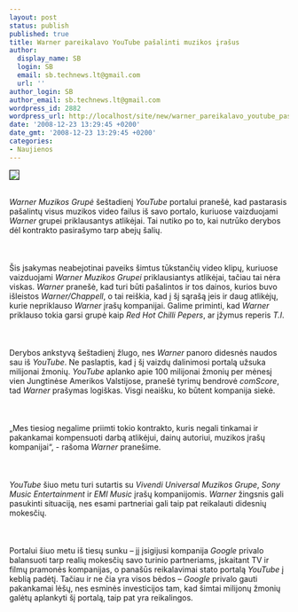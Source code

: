 ```yaml
---
layout: post
status: publish
published: true
title: Warner pareikalavo YouTube pašalinti muzikos įrašus
author:
  display_name: SB
  login: SB
  email: sb.technews.lt@gmail.com
  url: ''
author_login: SB
author_email: sb.technews.lt@gmail.com
wordpress_id: 2882
wordpress_url: http://localhost/site/new/warner_pareikalavo_youtube_pasalinti_muzikos_irasus/
date: '2008-12-23 13:29:45 +0200'
date_gmt: '2008-12-23 13:29:45 +0200'
categories:
- Naujienos
---
```

<div class="imgright"><img src="http://www.reuters.com/resources/r/?m=02&amp;d=20081221&amp;t=2&amp;i=7291646&amp;w=192&amp;r=2008-12-21T225354Z_01_BTRE4BK1RL400_RTROPTP_0_USA" border="1"></div>
<p><br><i>Warner Muzikos Grupė</i> šeštadienį <i>YouTube</i> portalui pranešė, kad pastarasis pašalintų visus muzikos video failus iš savo portalo, kuriuose vaizduojami <i>Warner</i> grupei priklausantys atlikėjai. Tai nutiko po to, kai nutrūko derybos dėl kontrakto pasirašymo tarp abejų šalių.<br />
<br><br />
<br>Šis įsakymas neabejotinai paveiks šimtus tūkstančių video klipų, kuriuose vaizduojami <i>Warner Muzikos Grupei</i> priklausiantys atlikėjai, tačiau tai nėra viskas. <i>Warner</i> pranešė, kad turi būti pašalintos ir tos dainos, kurios buvo išleistos <i>Warner/Chappell</i>, o tai reiškia, kad į šį sąrašą įeis ir daug atlikėjų, kurie nepriklauso <i>Warner</i> įrašų kompanijai. Galime priminti, kad <i>Warner</i> priklauso tokia garsi grupė kaip <i>Red Hot Chilli Pepers</i>, ar įžymus reperis <i>T.I</i>.<br />
<br><br />
<br>Derybos ankstyvą šeštadienį žlugo, nes <i>Warner</i> panoro didesnės naudos sau iš <i>YouTube</i>. Ne paslaptis, kad į šį vaizdų dalinimosi portalą užsuka milijonai žmonių. <i>YouTube</i> aplanko apie 100 milijonai žmonių per mėnesį vien Jungtinėse Amerikos Valstijose, pranešė tyrimų bendrovė <i>comScore</i>, tad <i>Warner</i> prašymas logiškas. Visgi neaišku, ko būtent kompanija siekė.<br />
<br><br />
<br>„Mes tiesiog negalime priimti tokio kontrakto, kuris negali tinkamai ir pakankamai kompensuoti darbą atlikėjui, dainų autoriui, muzikos įrašų kompanijai“, - rašoma <i>Warner</i> pranešime.<br />
<br><br />
<br><i>YouTube</i> šiuo metu turi sutartis su <i>Vivendi Universal Muzikos Grupe</i>, <i>Sony Music Entertainment</i> ir <i>EMI Music</i> įrašų kompanijomis. <i>Warner</i> žingsnis gali pasukinti situaciją, nes esami partneriai gali taip pat reikalauti didesnių mokesčių.<br />
<br><br />
<br>Portalui šiuo metu iš tiesų sunku – jį įsigijusi kompanija <i>Google</i> privalo balansuoti tarp realių mokesčių savo turinio partneriams, įskaitant TV ir filmų pramonės kompanijas, o panašūs reikalavimai stato portalą <i>YouTube</i> į keblią padėtį. Tačiau ir ne čia yra visos bėdos – <i>Google</i> privalo gauti pakankamai lėšų, nes esminės investicijos tam, kad šimtai milijonų žmonių galėtų aplankyti šį portalą, taip pat yra reikalingos.<br />
<br><br />
<br><br />
<br></p>
